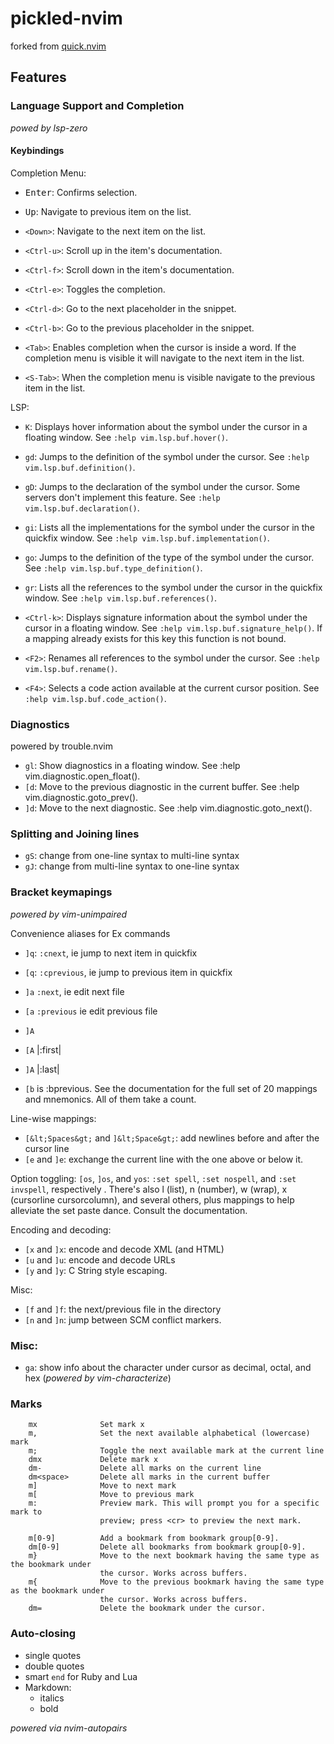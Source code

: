 # pickled-nvim

forked from [quick.nvim](https://github.com/albingroen/quick.nvim)

## Features

### Language Support and Completion

_powed by lsp-zero_

#### Keybindings

Completion Menu:

* <kbd>Enter</kbd>: Confirms selection.

* <kbd>Up</kbd>: Navigate to previous item on the list.

* `<Down>`: Navigate to the next item on the list.

* `<Ctrl-u>`: Scroll up in the item's documentation.

* `<Ctrl-f>`: Scroll down in the item's documentation.

* `<Ctrl-e>`: Toggles the completion.

* `<Ctrl-d>`: Go to the next placeholder in the snippet.

* `<Ctrl-b>`: Go to the previous placeholder in the snippet.

* `<Tab>`: Enables completion when the cursor is inside a word. If the completion menu is visible it will navigate to the next item in the list.

* `<S-Tab>`: When the completion menu is visible navigate to the previous item in the list.


LSP:

* `K`: Displays hover information about the symbol under the cursor in a floating window. See `:help vim.lsp.buf.hover()`.

* `gd`: Jumps to the definition of the symbol under the cursor. See `:help vim.lsp.buf.definition()`.

* `gD`: Jumps to the declaration of the symbol under the cursor. Some servers don't implement this feature. See `:help vim.lsp.buf.declaration()`.

* `gi`: Lists all the implementations for the symbol under the cursor in the quickfix window. See `:help vim.lsp.buf.implementation()`.

* `go`: Jumps to the definition of the type of the symbol under the cursor. See `:help vim.lsp.buf.type_definition()`.

* `gr`: Lists all the references to the symbol under the cursor in the quickfix window. See `:help vim.lsp.buf.references()`.

* `<Ctrl-k>`: Displays signature information about the symbol under the cursor in a floating window. See `:help vim.lsp.buf.signature_help()`. If a mapping already exists for this key this function is not bound.

* `<F2>`: Renames all references to the symbol under the cursor. See `:help vim.lsp.buf.rename()`.

* `<F4>`: Selects a code action available at the current cursor position. See `:help vim.lsp.buf.code_action()`.

### Diagnostics

powered by trouble.nvim

- `gl`: Show diagnostics in a floating window. See :help vim.diagnostic.open_float().
- `[d`: Move to the previous diagnostic in the current buffer. See :help vim.diagnostic.goto_prev().
- `]d`: Move to the next diagnostic. See :help vim.diagnostic.goto_next().


### Splitting and Joining lines

- `gS`: change from one-line syntax to multi-line syntax
- `gJ`: change from multi-line syntax to one-line syntax

### Bracket keymapings 

_powered by vim-unimpaired_ 

Convenience aliases for Ex commands
- `]q`: `:cnext`, ie jump to next item in quickfix
- `[q`: `:cprevious`, ie jump to previous item in quickfix
- `]a` `:next`, ie edit next file 
- `[a` `:previous` ie edit previous file
- `]A`


- `[A`     |:first|
- `]A`     |:last|

- `[b` is :bprevious. See the documentation for the full set of 20 mappings and mnemonics. All of them take a count.

Line-wise mappings:
- `[&lt;Spaces&gt;` and `]&lt;Space&gt;`: add newlines before and after the cursor line
- `[e` and `]e`: exchange the current line with the one above or below it.


Option toggling:
`[os`, `]os`, and `yos`:  `:set spell`, `:set nospell`, and `:set invspell`, respectively
. There's also l (list), n (number), w (wrap), x (cursorline cursorcolumn), and several others, plus mappings to help alleviate the set paste dance. Consult the documentation.


Encoding and decoding:
- `[x` and `]x`: encode and decode XML (and HTML)
- `[u` and `]u`: encode and decode URLs
- `[y` and `]y`: C String style escaping.


Misc:
- `[f` and `]f`: the next/previous file in the directory
- `[n` and `]n`: jump between SCM conflict markers.


### Misc:

* `ga`: show info about the character under cursor as decimal, octal, and hex (_powered by vim-characterize_)

### Marks

```
    mx              Set mark x
    m,              Set the next available alphabetical (lowercase) mark
    m;              Toggle the next available mark at the current line
    dmx             Delete mark x
    dm-             Delete all marks on the current line
    dm<space>       Delete all marks in the current buffer
    m]              Move to next mark
    m[              Move to previous mark
    m:              Preview mark. This will prompt you for a specific mark to
                    preview; press <cr> to preview the next mark.
                    
    m[0-9]          Add a bookmark from bookmark group[0-9].
    dm[0-9]         Delete all bookmarks from bookmark group[0-9].
    m}              Move to the next bookmark having the same type as the bookmark under
                    the cursor. Works across buffers.
    m{              Move to the previous bookmark having the same type as the bookmark under
                    the cursor. Works across buffers.
    dm=             Delete the bookmark under the cursor.
```

### Auto-closing

- single quotes
- double quotes
- smart `end` for Ruby and Lua 
- Markdown:
  - italics
  - bold


_powered via nvim-autopairs_
